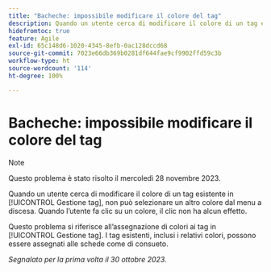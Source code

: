 ```yaml
---
title: "Bacheche: impossibile modificare il colore del tag"
description: Quando un utente cerca di modificare il colore di un tag esistente in Gestione tag, non può selezionare un altro colore dal menu a discesa. Quando l’utente fa clic su un colore, il clic non ha alcun effetto.
hidefromtoc: true
feature: Agile
exl-id: 65c148d6-1020-4345-8efb-0ac128dccd68
source-git-commit: 7023e66db369b0281df644fae9cf9902ffd59c3b
workflow-type: ht
source-wordcount: '114'
ht-degree: 100%

---
```


# Bacheche: impossibile modificare il colore del tag

>[!NOTE]
>
>Questo problema è stato risolto il mercoledì 28 novembre 2023.

Quando un utente cerca di modificare il colore di un tag esistente in [!UICONTROL Gestione tag], non può selezionare un altro colore dal menu a discesa. Quando l’utente fa clic su un colore, il clic non ha alcun effetto.

Questo problema si riferisce all’assegnazione di colori ai tag in [!UICONTROL Gestione tag]. I tag esistenti, inclusi i relativi colori, possono essere assegnati alle schede come di consueto.

_Segnalato per la prima volta il 30 ottobre 2023._

